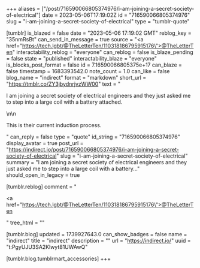 +++
aliases = ["/post/716590066805374976/i-am-joining-a-secret-society-of-electrical"]
date = 2023-05-06T17:19:02Z
id = "716590066805374976"
slug = "i-am-joining-a-secret-society-of-electrical"
type = "tumblr-quote"

[tumblr]
is_blazed = false
date = "2023-05-06 17:19:02 GMT"
reblog_key = "35nmRsBt"
can_send_in_message = true
source = "<a href=\"https://tech.lgbt/@TheLetterTen/110318186795915176\">@TheLetterTen</a>"
interactability_reblog = "everyone"
can_reblog = false
is_blaze_pending = false
state = "published"
interactability_blaze = "everyone"
is_blocks_post_format = false
id = 7.16590066805375e+17
can_blaze = false
timestamp = 1683393542.0
note_count = 1.0
can_like = false
blog_name = "indirect"
format = "markdown"
short_url = "https://tmblr.co/ZY3jbydnrjvzWW00"
text = "<p>I am joining a secret society of electrical engineers and they just asked me to step into a large coil with a battery attached.</p>\n\n<p>This is their current induction process.</p>"
can_reply = false
type = "quote"
id_string = "716590066805374976"
display_avatar = true
post_url = "https://indirect.io/post/716590066805374976/i-am-joining-a-secret-society-of-electrical"
slug = "i-am-joining-a-secret-society-of-electrical"
summary = "I am joining a secret society of electrical engineers and they just asked me to step into a large coil with a battery..."
should_open_in_legacy = true

[tumblr.reblog]
comment = "<p><a href=\"https://tech.lgbt/@TheLetterTen/110318186795915176\">@TheLetterTen</a></p>"
tree_html = ""

[tumblr.blog]
updated = 1739927643.0
can_show_badges = false
name = "indirect"
title = "indirect"
description = ""
url = "https://indirect.io/"
uuid = "t:PgyUJU3SA2Klwyt81UWAwQ"

[tumblr.blog.tumblrmart_accessories]
+++
